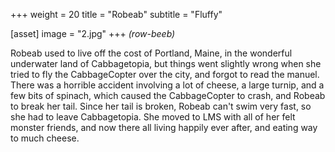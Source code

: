 +++
weight = 20
title = "Robeab"
subtitle = "Fluffy"

[asset]
  image = "2.jpg"
+++
*(row-beeb)*


Robeab used to live off the cost of Portland, Maine, in the wonderful underwater land of Cabbagetopia, but things went slightly wrong when she tried to fly the CabbageCopter over the city, and forgot to read the manuel. There was a horrible accident involving a lot of cheese, a large turnip, and a few bits of spinach, which caused the CabbageCopter to crash, and Robeab to break her tail. Since her tail is broken, Robeab can't swim very fast, so she had to leave Cabbagetopia. She moved to LMS with all of her felt monster friends, and now there all living happily ever after, and eating way to much cheese.